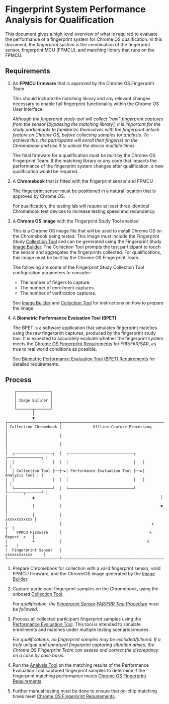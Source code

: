<!-- Format this doc with `mdformat --compatibility --w QUALIFICATION.md`. -->

# Fingerprint System Performance Analysis for Qualification

This document gives a high level overview of what is required to evaluate the
performance of a fingerprint system for Chrome OS qualification. In this
document, the *fingerprint system* is the combination of the fingerprint sensor,
fingerprint MCU (FPMCU), and matching library that runs on the FPMCU.

## Requirements

1.  An **FPMCU firmware** that is approved by the Chrome OS Fingerprint Team

    This should include the matching library and any relevant changes necessary
    to enable full fingerprint functionality within the Chrome OS User
    Interface.

    *Although the fingerprint study tool will collect "raw" fingerprint captures
    from the sensor [bypassing the matching library], it is important for the
    study participants to familiarize themselves with the fingerprint unlock
    feature on Chrome OS, before collecting samples for analysis. To achieve
    this, the participants will enroll their finger(s) on the Chromebook and use
    it to unlock the device multiple times.*

    The final firmware for a qualification must be built by the Chrome OS
    Fingerprint Team. If the matching library or any code that impacts the
    performance of the fingerprint system changes after qualification, a new
    qualification would be required.

2.  A **Chromebook** that is fitted with the fingerprint sensor and FPMCU

    The fingerprint sensor must be positioned in a natural location that is
    approved by Chrome OS.

    For qualification, the testing lab will require at least three identical
    Chromebook test devices to increase testing speed and redundancy.

3.  A **Chrome OS image** with the Fingerprint Study Tool enabled

    This is a Chrome OS image file that will be used to install Chrome OS on the
    Chromebook being tested. This image must include the Fingerprint Study
    [Collection Tool] and can be generated using the Fingerprint Study
    [Image Builder]. The Collection Tool prompts the test participant to touch
    the sensor and aggregates the fingerprints collected. For qualifications,
    this image must be built by the Chrome OS Fingerprint Team.

    The following are some of the Fingerprint Study Collection Tool
    configuration parameters to consider:

    -   The number of fingers to capture.
    -   The number of enrollment captures.
    -   The number of verification captures.

    See [Image Builder] and [Collection Tool] for instructions on how to prepare
    the image.

4.  A **Biometric Performance Evaluation Tool (BPET)**

    The BPET is a software application that simulates fingerprint matches using
    the raw fingerprint captures, produced by the fingerprint study tool. It is
    expected to accurately evaluate whether the fingerprint system meets the
    [Chrome OS Fingerprint Requirements] for FRR/FAR/SAR, as true to real world
    conditions as possible.

    See [Biometric Performance Evaluation Tool (BPET) Requirements](BPET.md) for
    detailed requirements.

## Process

```
    ┌───────────────┐
    │               │
    │ Image Builder │
    │               │
    └───────┬───────┘
            │
            ▼
┌───────────────────────┌──────────────────────────────────────────────────────┐
│ Collection Chromebook │              Offline Capture Processing              │
│                       │                                                      │
│                       │                                                      │
│  ┌─────────────────┐  │  ┌─────────────────────────────┐   ┌───────────────┐ │
│  │                 │  │  │                             │   │               │ │
│  │ Collection Tool ├──┼─►│ Performance Evaluation Tool ├──►│ Analysis Tool │ │
│  │                 │  │  │                             │   │               │ │
│  └─────────────────┘  │  └─────────────────────────────┘   └───────┬───────┘ │
│           ▲           │                                            │         │
│           │           │                                            ▼         │
│           │           │                                         xxxxxxxxxxxx │
│                       │                                        x          x  │
│    FPMCU Firmware     │                                       x  Report  x   │
│           +           │                                      x          x    │
│  Fingerprint Sensor   │                                     xxxxxxxxxxxx     │
└───────────────────────└──────────────────────────────────────────────────────┘
```

<!-- The ACII art editor project can be found http://shortn/_ueP8GtZdta. -->

1.  Prepare Chromebook for collection with a valid fingerprint sensor, valid
    FPMCU firmware, and the ChromeOS image generated by the [Image Builder].

1.  Capture participant fingerprint samples on the Chromebook, using the onboard
    [Collection Tool].

    *For qualification, the [Fingerprint Sensor FAR/FRR Test Procedure] must be
    followed.*

1.  Process all collected participant fingerprint samples using the
    [Performance Evaluation Tool]. This tool is intended to simulate enrollments
    and matches under multiple testing scenarios/modes.

    *For qualifications, no fingerprint samples may be excluded/filtered. If a
    truly unique and unnatural fingerprint capturing situation arises, the
    Chrome OS Fingerprint Team can assess and correct the discrepancy on a case
    by case basis.*

1.  Run the [Analysis Tool] on the matching results of the Performance
    Evaluation Tool captured fingerprint samples to determine if the fingerprint
    matching performance meets [Chrome OS Fingerprint Requirements].

1.  Further manual testing must be done to ensure that on-chip matching times
    meet [Chrome OS Fingerprint Requirements].

[Analysis Tool]: analysis-tool/
[Image Builder]: fpstudy-image-builder/
[Collection Tool]: collection-tool/
[Performance Evaluation Tool]: BPET.md

<!-- TODO(hesling): The following test procedure needs to be published for all. -->

[Fingerprint Sensor FAR/FRR Test Procedure]: https://chromeos.google.com/partner/dlm/docs/hardware-specs/fingerprintsensor.html
[Chrome OS Fingerprint Requirements]: https://chromeos.google.com/partner/dlm/docs/latest-requirements/chromebook.html#fingerprint
